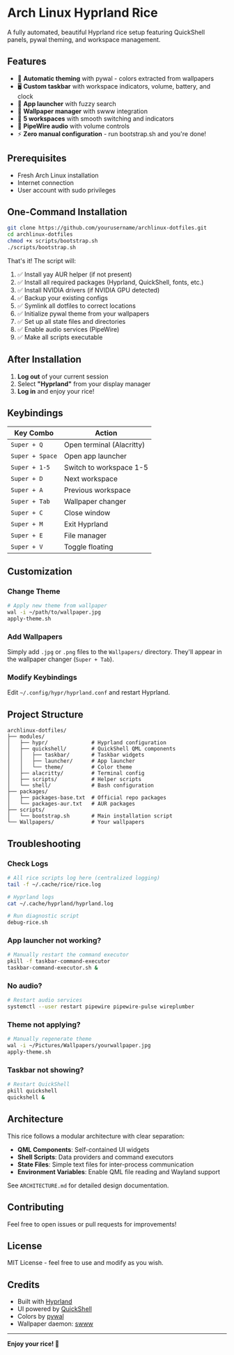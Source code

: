 # Arch Linux Hyprland Rice

A fully automated, beautiful Hyprland rice setup featuring QuickShell panels, pywal theming, and workspace management.

## Features

- 🎨 **Automatic theming** with pywal - colors extracted from wallpapers
- 🖥️ **Custom taskbar** with workspace indicators, volume, battery, and clock
- 🚀 **App launcher** with fuzzy search
- 🎴 **Wallpaper manager** with swww integration
- 🎹 **5 workspaces** with smooth switching and indicators
- 🎵 **PipeWire audio** with volume controls
- ⚡ **Zero manual configuration** - run bootstrap.sh and you're done!

## Prerequisites

- Fresh Arch Linux installation
- Internet connection
- User account with sudo privileges

## One-Command Installation

```bash
git clone https://github.com/yourusername/archlinux-dotfiles.git
cd archlinux-dotfiles
chmod +x scripts/bootstrap.sh
./scripts/bootstrap.sh
```

That's it! The script will:
1. ✅ Install yay AUR helper (if not present)
2. ✅ Install all required packages (Hyprland, QuickShell, fonts, etc.)
3. ✅ Install NVIDIA drivers (if NVIDIA GPU detected)
4. ✅ Backup your existing configs
5. ✅ Symlink all dotfiles to correct locations
6. ✅ Initialize pywal theme from your wallpapers
7. ✅ Set up all state files and directories
8. ✅ Enable audio services (PipeWire)
9. ✅ Make all scripts executable

## After Installation

1. **Log out** of your current session
2. Select **"Hyprland"** from your display manager
3. **Log in** and enjoy your rice!

## Keybindings

| Key Combo | Action |
|-----------|--------|
| `Super + Q` | Open terminal (Alacritty) |
| `Super + Space` | Open app launcher |
| `Super + 1-5` | Switch to workspace 1-5 |
| `Super + D` | Next workspace |
| `Super + A` | Previous workspace |
| `Super + Tab` | Wallpaper changer |
| `Super + C` | Close window |
| `Super + M` | Exit Hyprland |
| `Super + E` | File manager |
| `Super + V` | Toggle floating |

## Customization

### Change Theme

```bash
# Apply new theme from wallpaper
wal -i ~/path/to/wallpaper.jpg
apply-theme.sh
```

### Add Wallpapers

Simply add `.jpg` or `.png` files to the `Wallpapers/` directory. They'll appear in the wallpaper changer (`Super + Tab`).

### Modify Keybindings

Edit `~/.config/hypr/hyprland.conf` and restart Hyprland.

## Project Structure

```
archlinux-dotfiles/
├── modules/
│   ├── hypr/              # Hyprland configuration
│   ├── quickshell/        # QuickShell QML components
│   │   ├── taskbar/       # Taskbar widgets
│   │   ├── launcher/      # App launcher
│   │   └── theme/         # Color theme
│   ├── alacritty/         # Terminal config
│   ├── scripts/           # Helper scripts
│   └── shell/             # Bash configuration
├── packages/
│   ├── packages-base.txt  # Official repo packages
│   └── packages-aur.txt   # AUR packages
├── scripts/
│   └── bootstrap.sh       # Main installation script
└── Wallpapers/            # Your wallpapers
```

## Troubleshooting

### Check Logs

```bash
# All rice scripts log here (centralized logging)
tail -f ~/.cache/rice/rice.log

# Hyprland logs
cat ~/.cache/hyprland/hyprland.log

# Run diagnostic script
debug-rice.sh
```

### App launcher not working?

```bash
# Manually restart the command executor
pkill -f taskbar-command-executor
taskbar-command-executor.sh &
```

### No audio?

```bash
# Restart audio services
systemctl --user restart pipewire pipewire-pulse wireplumber
```

### Theme not applying?

```bash
# Manually regenerate theme
wal -i ~/Pictures/Wallpapers/yourwallpaper.jpg
apply-theme.sh
```

### Taskbar not showing?

```bash
# Restart QuickShell
pkill quickshell
quickshell &
```

## Architecture

This rice follows a modular architecture with clear separation:

- **QML Components**: Self-contained UI widgets
- **Shell Scripts**: Data providers and command executors
- **State Files**: Simple text files for inter-process communication
- **Environment Variables**: Enable QML file reading and Wayland support

See `ARCHITECTURE.md` for detailed design documentation.

## Contributing

Feel free to open issues or pull requests for improvements!

## License

MIT License - feel free to use and modify as you wish.

## Credits

- Built with [Hyprland](https://hyprland.org/)
- UI powered by [QuickShell](https://outfoxxed.me/quickshell/)
- Colors by [pywal](https://github.com/dylanaraps/pywal)
- Wallpaper daemon: [swww](https://github.com/Horus645/swww)

---

**Enjoy your rice! 🍚**
